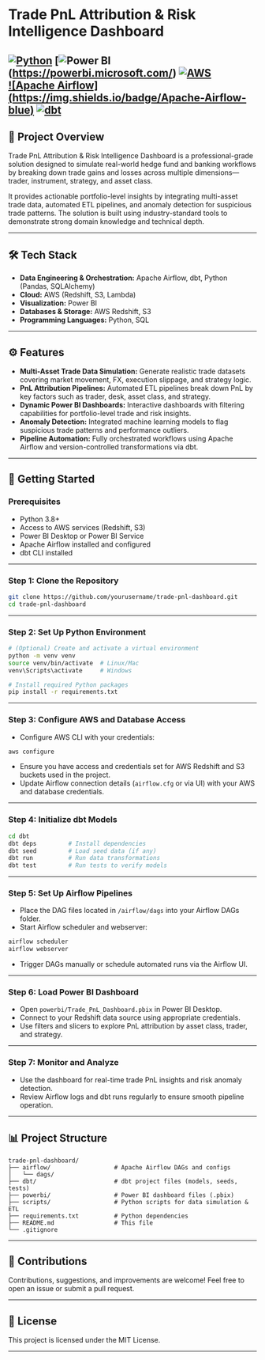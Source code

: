 
# Trade PnL Attribution & Risk Intelligence Dashboard

[![Python](https://img.shields.io/badge/python-3.8%2B-blue)](https://www.python.org/)  [![Power BI](https://img.shields.io/badge/Power%20BI-Dashboard-green)(https://powerbi.microsoft.com/)  [![AWS](https://img.shields.io/badge/AWS-Cloud-orange)](https://aws.amazon.com/)  
[![Apache Airflow] (https://img.shields.io/badge/Apache-Airflow-blue)](https://airflow.apache.org/)  [![dbt](https://img.shields.io/badge/dbt-Data%20Transformation-lightgrey)](https://www.getdbt.com/)
---

## 🚀 Project Overview

Trade PnL Attribution & Risk Intelligence Dashboard is a professional-grade solution designed to simulate real-world hedge fund and banking workflows by breaking down trade gains and losses across multiple dimensions—trader, instrument, strategy, and asset class.  

It provides actionable portfolio-level insights by integrating multi-asset trade data, automated ETL pipelines, and anomaly detection for suspicious trade patterns. The solution is built using industry-standard tools to demonstrate strong domain knowledge and technical depth.

---

## 🛠️ Tech Stack

- **Data Engineering & Orchestration:** Apache Airflow, dbt, Python (Pandas, SQLAlchemy)  
- **Cloud:** AWS (Redshift, S3, Lambda)  
- **Visualization:** Power BI  
- **Databases & Storage:** AWS Redshift, S3  
- **Programming Languages:** Python, SQL  

---

## ⚙️ Features

- **Multi-Asset Trade Data Simulation:** Generate realistic trade datasets covering market movement, FX, execution slippage, and strategy logic.  
- **PnL Attribution Pipelines:** Automated ETL pipelines break down PnL by key factors such as trader, desk, asset class, and strategy.  
- **Dynamic Power BI Dashboards:** Interactive dashboards with filtering capabilities for portfolio-level trade and risk insights.  
- **Anomaly Detection:** Integrated machine learning models to flag suspicious trade patterns and performance outliers.  
- **Pipeline Automation:** Fully orchestrated workflows using Apache Airflow and version-controlled transformations via dbt.  

---

## 🎯 Getting Started

### Prerequisites

- Python 3.8+  
- Access to AWS services (Redshift, S3)  
- Power BI Desktop or Power BI Service  
- Apache Airflow installed and configured  
- dbt CLI installed  

---

### Step 1: Clone the Repository

```bash
git clone https://github.com/yourusername/trade-pnl-dashboard.git
cd trade-pnl-dashboard
````

---

### Step 2: Set Up Python Environment

```bash
# (Optional) Create and activate a virtual environment
python -m venv venv
source venv/bin/activate  # Linux/Mac
venv\Scripts\activate     # Windows

# Install required Python packages
pip install -r requirements.txt
```

---

### Step 3: Configure AWS and Database Access

* Configure AWS CLI with your credentials:

```bash
aws configure
```

* Ensure you have access and credentials set for AWS Redshift and S3 buckets used in the project.
* Update Airflow connection details (`airflow.cfg` or via UI) with your AWS and database credentials.

---

### Step 4: Initialize dbt Models

```bash
cd dbt
dbt deps         # Install dependencies
dbt seed         # Load seed data (if any)
dbt run          # Run data transformations
dbt test         # Run tests to verify models
```

---

### Step 5: Set Up Airflow Pipelines

* Place the DAG files located in `/airflow/dags` into your Airflow DAGs folder.
* Start Airflow scheduler and webserver:

```bash
airflow scheduler
airflow webserver
```

* Trigger DAGs manually or schedule automated runs via the Airflow UI.

---

### Step 6: Load Power BI Dashboard

* Open `powerbi/Trade_PnL_Dashboard.pbix` in Power BI Desktop.
* Connect to your Redshift data source using appropriate credentials.
* Use filters and slicers to explore PnL attribution by asset class, trader, and strategy.

---

### Step 7: Monitor and Analyze

* Use the dashboard for real-time trade PnL insights and risk anomaly detection.
* Review Airflow logs and dbt runs regularly to ensure smooth pipeline operation.

---

## 📊 Project Structure

```
trade-pnl-dashboard/
├── airflow/                  # Apache Airflow DAGs and configs
│   └── dags/
├── dbt/                      # dbt project files (models, seeds, tests)
├── powerbi/                  # Power BI dashboard files (.pbix)
├── scripts/                  # Python scripts for data simulation & ETL
├── requirements.txt          # Python dependencies
├── README.md                 # This file
└── .gitignore
```

---

## 🤝 Contributions

Contributions, suggestions, and improvements are welcome! Feel free to open an issue or submit a pull request.

---

## 📜 License

This project is licensed under the MIT License.

---

